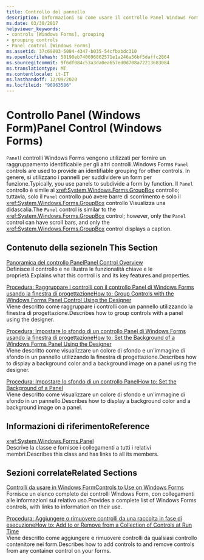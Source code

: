 ```yaml
---
title: Controllo del pannello
description: Informazioni su come usare il controllo Panel Windows Forms, in particolare su come usare i pannelli per suddividere un form in base alla funzione.
ms.date: 03/30/2017
helpviewer_keywords:
- controls [Windows Forms], grouping
- grouping controls
- Panel control [Windows Forms]
ms.assetid: 37c69803-5084-4347-b035-54cfbabdc310
ms.openlocfilehash: 58190eb740696862571e1a246a56bf5daffc2864
ms.sourcegitcommit: 9f6df084c53a3da0ea657ed0d708a72213683084
ms.translationtype: MT
ms.contentlocale: it-IT
ms.lasthandoff: 12/09/2020
ms.locfileid: "96963586"
---
```

# <a name="panel-control-windows-forms"></a><span data-ttu-id="2b0bb-103">Controllo Panel (Windows Form)</span><span class="sxs-lookup"><span data-stu-id="2b0bb-103">Panel Control (Windows Forms)</span></span>
<span data-ttu-id="2b0bb-104">`Panel`I controlli Windows Forms vengono utilizzati per fornire un raggruppamento identificabile per gli altri controlli.</span><span class="sxs-lookup"><span data-stu-id="2b0bb-104">Windows Forms `Panel` controls are used to provide an identifiable grouping for other controls.</span></span> <span data-ttu-id="2b0bb-105">In genere, si utilizzano i pannelli per suddividere un form per funzione.</span><span class="sxs-lookup"><span data-stu-id="2b0bb-105">Typically, you use panels to subdivide a form by function.</span></span> <span data-ttu-id="2b0bb-106">Il `Panel` controllo è simile al <xref:System.Windows.Forms.GroupBox> controllo; tuttavia, solo il `Panel` controllo può avere barre di scorrimento e solo il <xref:System.Windows.Forms.GroupBox> controllo Visualizza una didascalia.</span><span class="sxs-lookup"><span data-stu-id="2b0bb-106">The `Panel` control is similar to the <xref:System.Windows.Forms.GroupBox> control; however, only the `Panel` control can have scroll bars, and only the <xref:System.Windows.Forms.GroupBox> control displays a caption.</span></span>  
  
## <a name="in-this-section"></a><span data-ttu-id="2b0bb-107">Contenuto della sezione</span><span class="sxs-lookup"><span data-stu-id="2b0bb-107">In This Section</span></span>  
 [<span data-ttu-id="2b0bb-108">Panoramica del controllo Panel</span><span class="sxs-lookup"><span data-stu-id="2b0bb-108">Panel Control Overview</span></span>](panel-control-overview-windows-forms.md)  
 <span data-ttu-id="2b0bb-109">Definisce il controllo e ne illustra le funzionalità chiave e le proprietà.</span><span class="sxs-lookup"><span data-stu-id="2b0bb-109">Explains what this control is and its key features and properties.</span></span>  
  
 [<span data-ttu-id="2b0bb-110">Procedura: Raggruppare i controlli con il controllo Panel di Windows Forms usando la finestra di progettazione</span><span class="sxs-lookup"><span data-stu-id="2b0bb-110">How to: Group Controls with the Windows Forms Panel Control Using the Designer</span></span>](group-controls-with-wf-panel-control-using-the-designer.md)  
 <span data-ttu-id="2b0bb-111">Viene descritto come raggruppare i controlli con un pannello utilizzando la finestra di progettazione.</span><span class="sxs-lookup"><span data-stu-id="2b0bb-111">Describes how to group controls with a panel using the designer.</span></span>  
  
 [<span data-ttu-id="2b0bb-112">Procedura: Impostare lo sfondo di un controllo Panel di Windows Forms usando la finestra di progettazione</span><span class="sxs-lookup"><span data-stu-id="2b0bb-112">How to: Set the Background of a Windows Forms Panel Using the Designer</span></span>](how-to-set-the-background-of-a-windows-forms-panel-using-the-designer.md)  
 <span data-ttu-id="2b0bb-113">Viene descritto come visualizzare un colore di sfondo e un'immagine di sfondo in un pannello utilizzando la finestra di progettazione.</span><span class="sxs-lookup"><span data-stu-id="2b0bb-113">Describes how to display a background color and a background image on a panel using the designer.</span></span>  
  
 [<span data-ttu-id="2b0bb-114">Procedura: Impostare lo sfondo di un controllo Panel</span><span class="sxs-lookup"><span data-stu-id="2b0bb-114">How to: Set the Background of a Panel</span></span>](how-to-set-the-background-of-a-windows-forms-panel.md)  
 <span data-ttu-id="2b0bb-115">Viene descritto come visualizzare un colore di sfondo e un'immagine di sfondo in un pannello.</span><span class="sxs-lookup"><span data-stu-id="2b0bb-115">Describes how to display a background color and a background image on a panel.</span></span>  
  
## <a name="reference"></a><span data-ttu-id="2b0bb-116">Informazioni di riferimento</span><span class="sxs-lookup"><span data-stu-id="2b0bb-116">Reference</span></span>  
 <xref:System.Windows.Forms.Panel>  
 <span data-ttu-id="2b0bb-117">Descrive la classe e fornisce i collegamenti a tutti i relativi membri.</span><span class="sxs-lookup"><span data-stu-id="2b0bb-117">Describes this class and has links to all its members.</span></span>  
  
## <a name="related-sections"></a><span data-ttu-id="2b0bb-118">Sezioni correlate</span><span class="sxs-lookup"><span data-stu-id="2b0bb-118">Related Sections</span></span>  
 [<span data-ttu-id="2b0bb-119">Controlli da usare in Windows Form</span><span class="sxs-lookup"><span data-stu-id="2b0bb-119">Controls to Use on Windows Forms</span></span>](controls-to-use-on-windows-forms.md)  
 <span data-ttu-id="2b0bb-120">Fornisce un elenco completo dei controlli Windows Form, con collegamenti alle informazioni sul relativo uso.</span><span class="sxs-lookup"><span data-stu-id="2b0bb-120">Provides a complete list of Windows Forms controls, with links to information on their use.</span></span>  
  
 [<span data-ttu-id="2b0bb-121">Procedura: Aggiungere o rimuovere controlli da una raccolta in fase di esecuzione</span><span class="sxs-lookup"><span data-stu-id="2b0bb-121">How to: Add to or Remove from a Collection of Controls at Run Time</span></span>](how-to-add-to-or-remove-from-a-collection-of-controls-at-run-time.md)  
 <span data-ttu-id="2b0bb-122">Viene descritto come aggiungere e rimuovere controlli da qualsiasi controllo contenitore nei form.</span><span class="sxs-lookup"><span data-stu-id="2b0bb-122">Describes how to add controls to and remove controls from any container control on your forms.</span></span>
